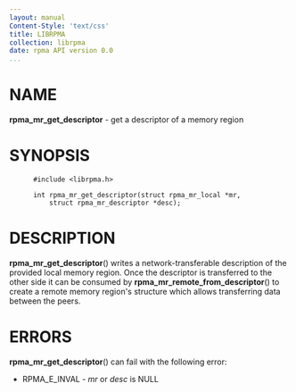 ```yaml
---
layout: manual
Content-Style: 'text/css'
title: LIBRPMA
collection: librpma
date: rpma API version 0.0
...
```


[comment]: <> (SPDX-License-Identifier: BSD-3-Clause)
[comment]: <> (Copyright 2020, Intel Corporation)

NAME
====

**rpma\_mr\_get\_descriptor** - get a descriptor of a memory region

SYNOPSIS
========

          #include <librpma.h>

          int rpma_mr_get_descriptor(struct rpma_mr_local *mr,
              struct rpma_mr_descriptor *desc);

DESCRIPTION
===========

**rpma\_mr\_get\_descriptor**() writes a network-transferable
description of the provided local memory region. Once the descriptor is
transferred to the other side it can be consumed by
**rpma\_mr\_remote\_from\_descriptor**() to create a remote memory
region\'s structure which allows transferring data between the peers.

ERRORS
======

**rpma\_mr\_get\_descriptor**() can fail with the following error:

-   RPMA\_E\_INVAL - *mr* or *desc* is NULL

